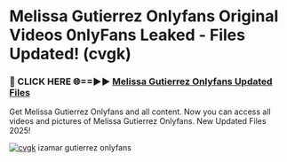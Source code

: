 # Melissa Gutierrez Onlyfans Original Videos 0nlyFans Leaked - Files Updated! (cvgk)

<h3>🔴 CLICK HERE 🌐==►► <a href="https://tinyurl.com/x26r9saj" rel="nofollow">Melissa Gutierrez Onlyfans Updated Files</a></h3>

Get Melissa Gutierrez Onlyfans and all content. Now you can access all videos and pictures of Melissa Gutierrez Onlyfans. New Updated Files 2025!

[![cvgk](https://i.imgur.com/LkgZPqh.gif)](https://tinyurl.com/x26r9saj)
izamar gutierrez onlyfans